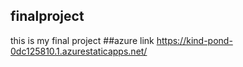 ## finalproject
this is my final project
##azure link https://kind-pond-0dc125810.1.azurestaticapps.net/
